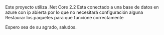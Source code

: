 Este proyecto utiliza .Net Core 2.2
Esta conectado a una base de datos en azure con ip abierta por lo que no necesitará configuración alguna
Restaurar los paquetes para que funcione correctamente

Espero sea de su agrado, saludos.
